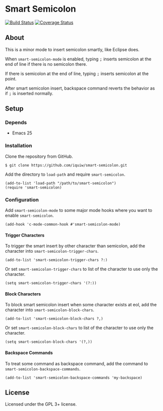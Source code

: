 Smart Semicolon
===============

[![Build Status](https://travis-ci.org/iquiw/smart-semicolon.svg?branch=master)](https://travis-ci.org/iquiw/smart-semicolon)
[![Coverage Status](https://coveralls.io/repos/github/iquiw/smart-semicolon/badge.svg?branch=master)](https://coveralls.io/github/iquiw/smart-semicolon?branch=master)

About
-----

This is a minor mode to insert semicolon smartly, like Eclipse does.

When `smart-semicolon-mode` is enabled, typing <kbd>;</kbd> inserts
semicolon at the end of line if there is no semicolon there.

If there is semicolon at the end of line, typing <kbd>;</kbd> inserts
semicolon at the point.

After smart semicolon insert, backspace command reverts the behavior as if
<kbd>;</kbd> is inserted normally.


Setup
-----

### Depends ###

* Emacs 25

### Installation ###

Clone the repository from GitHub.

``` console
$ git clone https://github.com/iquiw/smart-semicolon.git
```

Add the directory to `load-path` and require `smart-semicolon`.

``` emacs-lisp
(add-to-list 'load-path "/path/to/smart-semicolon")
(require 'smart-semicolon)
```

### Configuration ###

Add `smart-semicolon-mode` to some major mode hooks where you want to
enable `smart-semicolon`.

``` emacs-lisp
(add-hook 'c-mode-common-hook #'smart-semicolon-mode)
```

#### Trigger Characters ####

To trigger the smart insert by other character than semicolon, add the
character into `smart-semicolon-trigger-chars`.

``` emacs-lisp
(add-to-list 'smart-semicolon-trigger-chars ?:)
```

Or set `smart-semicolon-trigger-chars` to list of the character to use only
the character.

``` emacs-lisp
(setq smart-semicolon-trigger-chars '(?:))
```

#### Block Characters ####

To block smart semicolon insert when some character exists at eol, add the
character into `smart-semicolon-block-chars`.

``` emacs-lisp
(add-to-list 'smart-semicolon-block-chars ?,)
```

Or set `smart-semicolon-block-chars` to list of the character to use only
the character.

``` emacs-lisp
(setq smart-semicolon-block-chars '(?,))
```

#### Backspace Commands ####

To treat some command as backspace command, add the command to
`smart-semicolon-backspace-commands`.

``` emacs-lisp
(add-to-list 'smart-semicolon-backspace-commands 'my-backspace)
```

License
-------

Licensed under the GPL 3+ license.
